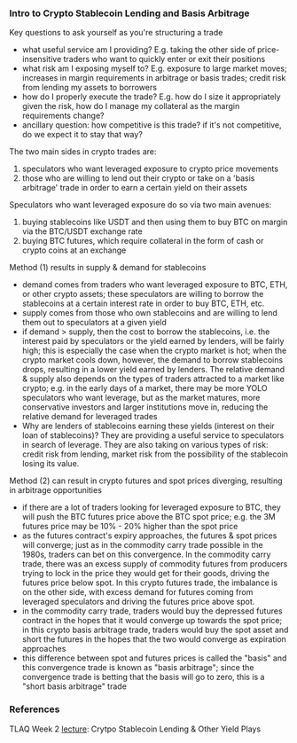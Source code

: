 ### Intro to Crypto Stablecoin Lending and Basis Arbitrage

Key questions to ask yourself as you're structuring a trade
- what useful service am I providing? E.g. taking the other side of price-insensitive traders who want to quickly enter or exit their positions
- what risk am I exposing myself to? E.g. exposure to large market moves; increases in margin requirements in arbitrage or basis trades; credit risk from lending my assets to borrowers
- how do I properly execute the trade? E.g. how do I size it appropriately given the risk, how do I manage my collateral as the margin requirements change?
- ancillary question: how competitive is this trade? if it's not competitive, do we expect it to stay that way?

The two main sides in crypto trades are:
1. speculators who want leveraged exposure to crypto price movements
2. those who are willing to lend out their crypto or take on a 'basis arbitrage' trade in order to earn a certain yield on their assets

Speculators who want leveraged exposure do so via two main avenues:
1. buying stablecoins like USDT and then using them to buy BTC on margin via the BTC/USDT exchange rate
2. buying BTC futures, which require collateral in the form of cash or crypto coins at an exchange

Method (1) results in supply & demand for stablecoins
- demand comes from traders who want leveraged exposure to BTC, ETH, or other crypto assets; these speculators are willing to borrow the stablecoins at a certain interest rate in order to buy BTC, ETH, etc.
- supply comes from those who own stablecoins and are willing to lend them out to speculators at a given yield
- if demand > supply, then the cost to borrow the stablecoins, i.e. the interest paid by speculators or the yield earned by lenders, will be fairly high; this is especially the case when the crypto market is hot; when the crypto market cools down, however, the demand to borrow stablecoins drops, resulting in a lower yield earned by lenders. The relative demand & supply also depends on the types of traders attracted to a market like crypto; e.g. in the early days of a market, there may be more YOLO speculators who want leverage, but as the market matures, more conservative investors and larger institutions move in, reducing the relative demand for leveraged trades
- Why are lenders of stablecoins earning these yields (interest on their loan of stablecoins)? They are providing a useful service to speculators in search of leverage. They are also taking on various types of risk: credit risk from lending, market risk from the possibility of the stablecoin losing its value.

Method (2) can result in crypto futures and spot prices diverging, resulting in arbitrage opportunities
- if there are a lot of traders looking for leveraged exposure to BTC, they will push the BTC futures price above the BTC spot price; e.g. the 3M futures price may be 10% - 20% higher than the spot price
- as the futures contract's expiry approaches, the futures & spot prices will converge; just as in the commodity carry trade possible in the 1980s, traders can bet on this convergence. In the commodity carry trade, there was an excess supply of commodity futures from producers trying to lock in the price they would get for their goods, driving the futures price below spot. In this crypto futures trade, the imbalance is on the other side, with excess demand for futures coming from leveraged speculators and driving the futures price above spot.
- in the commodity carry trade, traders would buy the depressed futures contract in the hopes that it would converge up towards the spot price; in this crypto basis arbitrage trade, traders would buy the spot asset and short the futures in the hopes that the two would converge as expiration approaches
- this difference between spot and futures prices is called the "basis" and this convergence trade is known as "basis arbitrage"; since the convergence trade is betting that the basis will go to zero, this is a "short basis arbitrage" trade
  

### References

TLAQ Week 2 [lecture](https://robotwealth.com/courses/trade-like-a-quant-bootcamp/lessons/2-stonkingly-obvious-high-probability-edges/topic/crypto-stablecoin-lending-and-other-yield-plays/): Crytpo Stablecoin Lending & Other Yield Plays
